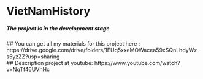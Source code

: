 # VietNamHistory
<h5>The project is in the development stage</h5>
## You can get all my materials for this project here : https://drive.google.com/drive/folders/1EUq5xxeMOWacea59xSQnLhdyWzs5yzZZ?usp=sharing 
<br/>
## Description project at youtube: https://www.youtube.com/watch?v=NqTf46UVhHc
